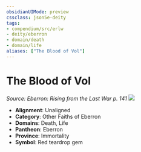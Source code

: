 ```yaml
---
obsidianUIMode: preview
cssclass: json5e-deity
tags:
- compendium/src/erlw
- deity/eberron
- domain/death
- domain/life
aliases: ["The Blood of Vol"]
---
```

# The Blood of Vol
*Source: Eberron: Rising from the Last War p. 141* 
![](/compendium/deities/img/the-blood-of-vol.png#symbol)

- **Alignment**: Unaligned
- **Category**: Other Faiths of Eberron
- **Domains**: Death, Life
- **Pantheon**: Eberron
- **Province**: Immortality
- **Symbol**: Red teardrop gem